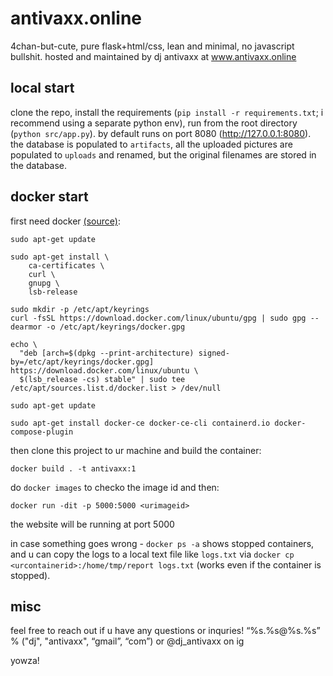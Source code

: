 # antivaxx.online

4chan-but-cute, pure flask+html/css, lean and minimal, no javascript bullshit. hosted and maintained by dj antivaxx at www.antivaxx.online

## local start

clone the repo, install the requirements (`pip install -r requirements.txt`; i recommend using a separate python env), run from the root directory (`python src/app.py`). by default runs on port 8080 (http://127.0.0.1:8080). the database is populated to `artifacts`, all the uploaded pictures are populated to `uploads` and renamed, but the original filenames are stored in the database. 

## docker start

first need docker [(source)](https://docs.docker.com/engine/install/ubuntu/): 

```
sudo apt-get update

sudo apt-get install \
    ca-certificates \
    curl \
    gnupg \
    lsb-release

sudo mkdir -p /etc/apt/keyrings
curl -fsSL https://download.docker.com/linux/ubuntu/gpg | sudo gpg --dearmor -o /etc/apt/keyrings/docker.gpg

echo \
  "deb [arch=$(dpkg --print-architecture) signed-by=/etc/apt/keyrings/docker.gpg] https://download.docker.com/linux/ubuntu \
  $(lsb_release -cs) stable" | sudo tee /etc/apt/sources.list.d/docker.list > /dev/null

sudo apt-get update

sudo apt-get install docker-ce docker-ce-cli containerd.io docker-compose-plugin
```

then clone this project to ur machine and build the container:

```
docker build . -t antivaxx:1
```

do `docker images` to checko the image id and then:

```
docker run -dit -p 5000:5000 <urimageid>
```

the website will be running at port 5000

in case something goes wrong - `docker ps -a` shows stopped containers, and u can copy the logs to a local text file like `logs.txt` via `docker cp <urcontainerid>:/home/tmp/report logs.txt` (works even if the container is stopped).  

## misc

feel free to reach out if u have any questions or inquries! “%s.%s@%s.%s” % ("dj", "antivaxx", “gmail”, “com”) or @dj_antivaxx on ig

yowza!
